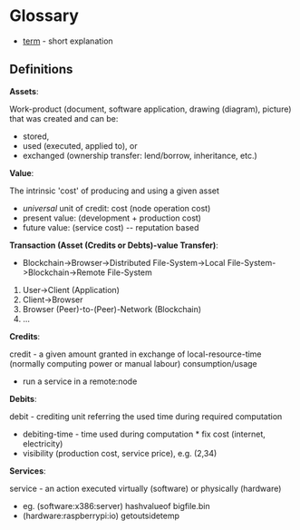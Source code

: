# Glossary

- [term](definition) - short explanation


## Definitions
__Assets__:

Work-product (document, software application, drawing (diagram), picture) that was created and can be:
- stored,
- used (executed, applied to), or
- exchanged (ownership transfer: lend/borrow, inheritance, etc.)

__Value__:

The intrinsic 'cost' of producing and using a given asset
- *universal* unit of credit: cost (node operation cost)
- present value: (development + production cost)
- future value: (service cost) -- reputation based

__Transaction (Asset (Credits or Debts)-value Transfer)__:
- Blockchain->Browser->Distributed File-System->Local File-System->Blockchain->Remote File-System

1. User->Client (Application)
1. Client->Browser
1. Browser (Peer)-to-(Peer)-Network (Blockchain)
1. ...

__Credits__:

credit - a given amount granted in exchange of local-resource-time (normally computing power or manual labour) consumption/usage
- run a service in a remote:node

__Debits__:

debit - crediting unit referring the used time during required computation
- debiting-time - time used during computation * fix cost (internet, electricity)
- visibility (production cost, service price), e.g. (2,34)

__Services__:

service - an action executed virtually (software) or physically (hardware)
- eg. (software:x386:server) hashvalueof bigfile.bin
- (hardware:raspberrypi:io) getoutsidetemp
